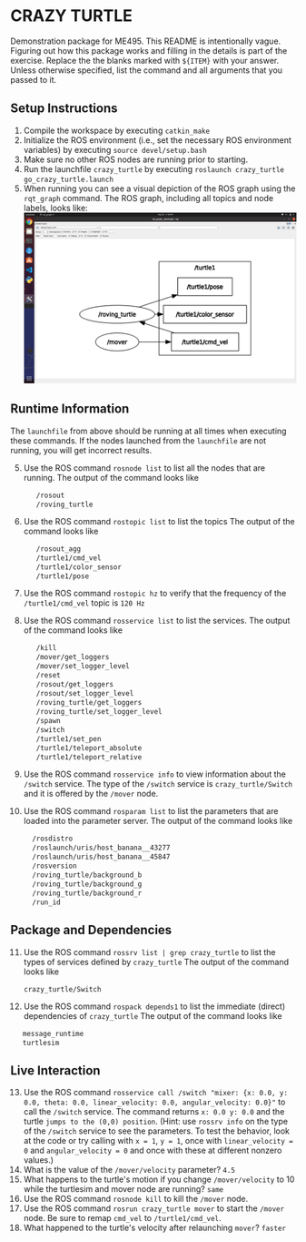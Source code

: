 # CRAZY TURTLE
Demonstration package for ME495.
This README is intentionally vague.
Figuring out how this package works and filling in the details is part of the
exercise. Replace the the blanks marked with `${ITEM}` with your answer.
Unless otherwise specified, list the command and all arguments that you passed to it.

## Setup Instructions
1. Compile the workspace by executing `catkin_make`
2. Initialize the ROS environment (i.e., set the necessary ROS environment variables) by executing `source devel/setup.bash`
3. Make sure no other ROS nodes are running prior to starting. 
3. Run the launchfile `crazy_turtle` by executing `roslaunch crazy_turtle go_crazy_turtle.launch`
4. When running you can see a visual depiction of the ROS graph using the `rqt_graph` command.
   The ROS graph, including all topics and node labels, looks like:
![${The ROS Graph}](rqt_graph.png)

## Runtime Information
The `launchfile` from above should be running at all times when executing these commands.
If the nodes launched from the `launchfile` are not running, you will get incorrect results.

5. Use the ROS command `rosnode list` to list all the nodes that are running.
   The output of the command looks like
   ```/mover
      /rosout
      /roving_turtle
   ```
6. Use the ROS command `rostopic list` to list the topics
   The output of the command looks like
   ```/rosout
      /rosout_agg
      /turtle1/cmd_vel
      /turtle1/color_sensor
      /turtle1/pose
   ```

7. Use the ROS command `rostopic hz` to verify that the frequency of
   the `/turtle1/cmd_vel` topic is `120 Hz`

8. Use the ROS command `rosservice list` to list the services.
   The output of the command looks like
   ```/clear
      /kill
      /mover/get_loggers
      /mover/set_logger_level
      /reset
      /rosout/get_loggers
      /rosout/set_logger_level
      /roving_turtle/get_loggers
      /roving_turtle/set_logger_level
      /spawn
      /switch
      /turtle1/set_pen
      /turtle1/teleport_absolute
      /turtle1/teleport_relative
   ```
9. Use the ROS command `rosservice info` to view information about the `/switch` service.
   The type of the `/switch` service is `crazy_turtle/Switch` and it is offered by
   the `/mover` node.

10. Use the ROS command `rosparam list` to list the parameters that are loaded
    into the parameter server.
    The output of the command looks like
    ```/mover/velocity
      /rosdistro
      /roslaunch/uris/host_banana__43277
      /roslaunch/uris/host_banana__45847
      /rosversion
      /roving_turtle/background_b
      /roving_turtle/background_g
      /roving_turtle/background_r
      /run_id
    ```

## Package and Dependencies
11. Use the ROS command `rossrv list | grep crazy_turtle` to list the types of services defined by `crazy_turtle`
    The output of the command looks like
    ```
    crazy_turtle/Switch
    ```
12. Use the ROS command `rospack depends1` to list the immediate (direct) dependencies of `crazy_turtle`
   The output of the command looks like
   ```rospy
      message_runtime
      turtlesim
   ```
## Live Interaction
13. Use the ROS command `rosservice call /switch "mixer: {x: 0.0, y: 0.0, theta: 0.0, linear_velocity: 0.0, angular_velocity: 0.0}"` to call the `/switch` service.
    The command returns `x: 0.0 y: 0.0` and the turtle `jumps to the (0,0) position`.
    (Hint: use `rossrv info` on the type of the `/switch` service to see the parameters.
     To test the behavior, look at the code or try calling with `x = 1`, `y = 1`, once with `linear_velocity = 0` and `angular_velocity = 0` and once with these at different nonzero values.)
14. What is the value of the `/mover/velocity` parameter? `4.5`
15. What happens to the turtle's motion if you change `/mover/velocity` to 10 while the turtlesim and mover node are running? `same`
16. Use the ROS command `rosnode kill` to kill the `/mover` node.
17. Use the ROS command `rosrun crazy_turtle mover` to start the `/mover` node. Be sure to
    remap `cmd_vel` to `/turtle1/cmd_vel`.
18. What happened to the turtle's velocity after relaunching `mover`? `faster`
